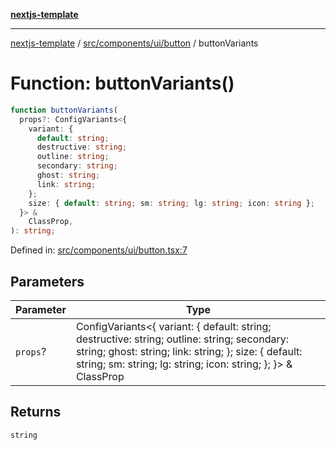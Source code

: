 [**nextjs-template**](../../../../../README.md)

---

[nextjs-template](../../../../../README.md) / [src/components/ui/button](../README.md) / buttonVariants

# Function: buttonVariants()

```ts
function buttonVariants(
  props?: ConfigVariants<{
    variant: {
      default: string;
      destructive: string;
      outline: string;
      secondary: string;
      ghost: string;
      link: string;
    };
    size: { default: string; sm: string; lg: string; icon: string };
  }> &
    ClassProp,
): string;
```

Defined in: [src/components/ui/button.tsx:7](https://github.com/Its-Satyajit/nextjs-template/blob/a020f2e64682696d16eea8be5c54d400aa09764e/src/components/ui/button.tsx#L7)

## Parameters

| Parameter | Type                                                                                                                                                                                                                           |
| --------- | ------------------------------------------------------------------------------------------------------------------------------------------------------------------------------------------------------------------------------ |
| `props`?  | ConfigVariants\<\{ variant: \{ default: string; destructive: string; outline: string; secondary: string; ghost: string; link: string; \}; size: \{ default: string; sm: string; lg: string; icon: string; \}; \}\> & ClassProp |

## Returns

`string`
